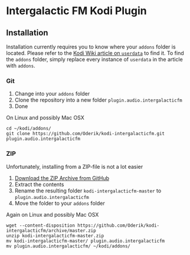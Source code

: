 Intergalactic FM Kodi Plugin
============================

Installation
------------

Installation currently requires you to know where your `addons` folder is located. Please refer to
the [Kodi Wiki article on `userdata`](http://kodi.org/?title=Userdata) to find it. To find the
`addons` folder, simply replace every instance of `userdata` in the article with `addons`.

### Git

 1. Change into your `addons` folder
 2. Clone the repository into a new folder `plugin.audio.intergalacticfm`
 3. Done

On Linux and possibly Mac OSX

    cd ~/kodi/addons/
    git clone https://github.com/Oderik/kodi-intergalacticfm.git plugin.audio.intergalacticfm

### ZIP

Unfortunately, installing from a ZIP-file is not a lot easier

 1. [Download the ZIP Archive from GitHub](https://github.com/Oderik/kodi-intergalacticfm/archive/master.zip)
 2. Extract the contents
 3. Rename the resulting folder `kodi-intergalacticfm-master` to `plugin.audio.intergalacticfm`
 4. Move the folder to your `addons` folder

Again on Linux and possibly Mac OSX

    wget --content-disposition https://github.com/Oderik/kodi-intergalacticfm/archive/master.zip
    unzip kodi-intergalacticfm-master.zip 
    mv kodi-intergalacticfm-master/ plugin.audio.intergalacticfm
    mv plugin.audio.intergalacticfm/ ~/kodi/addons/
